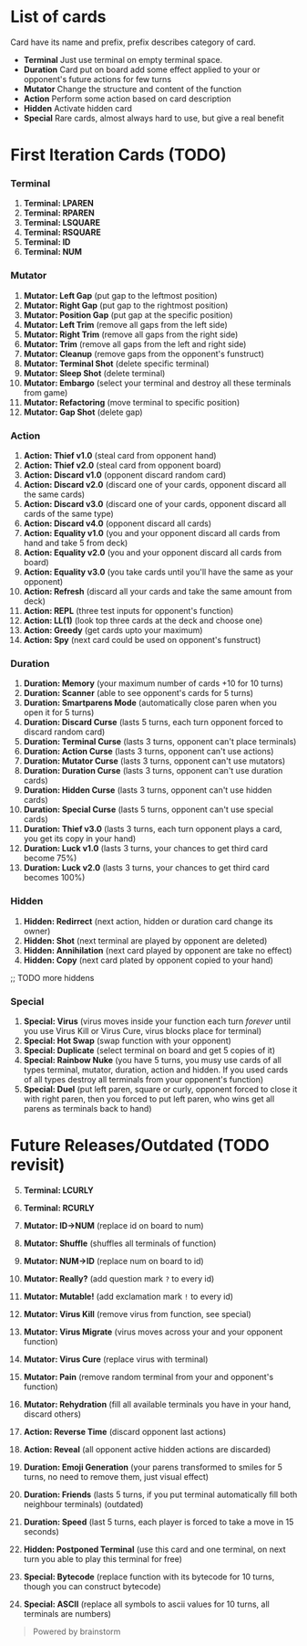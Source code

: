# List of cards

Card have its name and prefix, prefix describes category of card.

- **Terminal** Just use terminal on empty terminal space.
- **Duration** Card put on board add some effect applied to your or opponent's future actions for few turns
- **Mutator** Change the structure and content of the function
- **Action** Perform some action based on card description
- **Hidden** Activate hidden card
- **Special** Rare cards, almost always hard to use, but give a real benefit

</hr>

# First Iteration Cards (TODO)


### Terminal

01. **Terminal: LPAREN**
02. **Terminal: RPAREN**
03. **Terminal: LSQUARE**
04. **Terminal: RSQUARE**
07. **Terminal: ID**
08. **Terminal: NUM**

### Mutator

01. **Mutator: Left Gap** (put gap to the leftmost position)
02. **Mutator: Right Gap** (put gap to the rightmost position)
03. **Mutator: Position Gap** (put gap at the specific position)
04. **Mutator: Left Trim** (remove all gaps from the left side)
05. **Mutator: Right Trim** (remove all gaps from the right side)
06. **Mutator: Trim** (remove all gaps from the left and right side)
07. **Mutator: Cleanup** (remove gaps from the opponent's funstruct)
08. **Mutator: Terminal Shot** (delete specific terminal)
09. **Mutator: Sleep Shot** (delete terminal)
10. **Mutator: Embargo** (select your terminal and destroy all these terminals from game)
11. **Mutator: Refactoring** (move terminal to specific position)
12. **Mutator: Gap Shot** (delete gap)

### Action

01. **Action: Thief v1.0** (steal card from opponent hand)
02. **Action: Thief v2.0** (steal card from opponent board)
03. **Action: Discard v1.0** (opponent discard random card)
04. **Action: Discard v2.0** (discard one of your cards, opponent discard all the same cards)
05. **Action: Discard v3.0** (discard one of your cards, opponent discard all cards of the same type)
06. **Action: Discard v4.0** (opponent discard all cards)
07. **Action: Equality v1.0** (you and your opponent discard all cards from hand and take 5 from deck)
08. **Action: Equality v2.0** (you and your opponent discard all cards from board)
09. **Action: Equality v3.0** (you take cards until you'll have the same as your opponent)
10. **Action: Refresh** (discard all your cards and take the same amount from deck)
11. **Action: REPL** (three test inputs for opponent's function)
12. **Action: LL(1)** (look top three cards at the deck and choose one)
13. **Action: Greedy** (get cards upto your maximum)
14. **Action: Spy** (next card could be used on opponent's funstruct)

### Duration

01. **Duration: Memory** (your maximum number of cards +10 for 10 turns)
02. **Duration: Scanner** (able to see opponent's cards for 5 turns)
03. **Duration: Smartparens Mode** (automatically close paren when you open it for 5 turns)
04. **Duration: Discard Curse** (lasts 5 turns, each turn opponent forced to discard random card)
05. **Duration: Terminal Curse** (lasts 3 turns, opponent can't place terminals)
06. **Duration: Action Curse** (lasts 3 turns, opponent can't use actions)
07. **Duration: Mutator Curse** (lasts 3 turns, opponent can't use mutators)
08. **Duration: Duration Curse** (lasts 3 turns, opponent can't use duration cards)
09. **Duration: Hidden Curse** (lasts 3 turns, opponent can't use hidden cards)
10. **Duration: Special Curse** (lasts 5 turns, opponent can't use special cards)
11. **Duration: Thief v3.0** (lasts 3 turns, each turn opponent plays a card, you get its copy in your hand)
12. **Duration: Luck v1.0** (lasts 3 turns, your chances to get third card become 75%)
13. **Duration: Luck v2.0** (lasts 3 turns, your chances to get third card becomes 100%)

### Hidden

01. **Hidden: Redirrect** (next action, hidden or duration card change its owner)
02. **Hidden: Shot** (next terminal are played by opponent are deleted)
03. **Hidden: Annihilation** (next card played by opponent are take no effect)
04. **Hidden: Copy** (next card plated by opponent copied to your hand)

;; TODO more hiddens

### Special

01. **Special: Virus** (virus moves inside your function each turn *forever* until you use Virus Kill or Virus Cure,
virus blocks place for terminal)
02. **Special: Hot Swap** (swap function with your opponent)
03. **Special: Duplicate** (select terminal on board and get 5 copies of it)
04. **Special: Rainbow Nuke** (you have 5 turns, you musy use cards of all types terminal, mutator, duration, action and hidden. If you used cards of all types destroy all terminals from your opponent's function)
04. **Special: Duel** (put left paren, square or curly, opponent forced to close it with right paren,
then you forced to put left paren, who wins get all parens as terminals back to hand)

# Future Releases/Outdated (TODO revisit)

05. **Terminal: LCURLY**
06. **Terminal: RCURLY**

05. **Mutator: ID->NUM** (replace id on board to num)
06. **Mutator: Shuffle** (shuffles all terminals of function)
07. **Mutator: NUM->ID** (replace num on board to id)
08. **Mutator: Really?** (add question mark `?` to every id)
09. **Mutator: Mutable!** (add exclamation mark `!` to every id)
10. **Mutator: Virus Kill** (remove virus from function, see special)
11. **Mutator: Virus Migrate** (virus moves across your and your opponent function)
12. **Mutator: Virus Cure** (replace virus with terminal)
14. **Mutator: Pain** (remove random terminal from your and opponent's function)
16. **Mutator: Rehydration** (fill all available terminals you have in your hand, discard others) 

11. **Action: Reverse Time** (discard opponent last actions)
14. **Action: Reveal** (all opponent active hidden actions are discarded)

01. **Duration: Emoji Generation** (your parens transformed to smiles for 5 turns,
no need to remove them, just visual effect)
05. **Duration: Friends** (lasts 5 turns, if you put terminal automatically fill both neighbour terminals) (outdated)
02. **Duration: Speed** (last 5 turns, each player is forced to take a move in 15 seconds)

02. **Hidden: Postponed Terminal** (use this card and one terminal, on next turn you able to play this terminal for free)

03. **Special: Bytecode** (replace function with its bytecode for 10 turns, though you can construct bytecode)
04. **Special: ASCII** (replace all symbols to ascii values for 10 turns, all terminals are numbers)

> Powered by brainstorm
